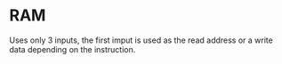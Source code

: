 # RAM

Uses only 3 inputs, the first imput is used as the read address or a write data depending on the instruction.